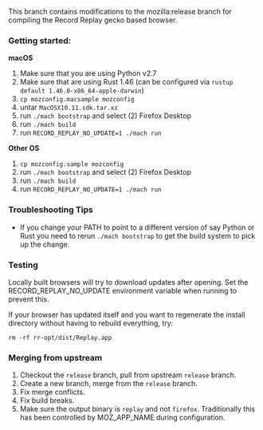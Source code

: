 This branch contains modifications to the mozilla:release branch for compiling
the Record Replay gecko based browser.

### Getting started:

**macOS**

1. Make sure that you are using Python v2.7
2. Make sure that are using Rust 1.46 (can be configured via `rustup default 1.46.0-x86_64-apple-darwin`)
3. `cp mozconfig.macsample mozconfig`
4. untar `MacOSX10.11.sdk.tar.xz`
5. run `./mach bootstrap` and select (2) Firefox Desktop
6. run `./mach build`
7. run `RECORD_REPLAY_NO_UPDATE=1 ./mach run`

**Other OS**

1. `cp mozconfig.sample mozconfig`
2. run `./mach bootstrap` and select (2) Firefox Desktop
3. run `./mach build`
4. run `RECORD_REPLAY_NO_UPDATE=1 ./mach run`

### Troubleshooting Tips

* If you change your PATH to point to a different version of say Python or Rust you need to rerun `./mach bootstrap` to get the build system to pick up the change.

### Testing

Locally built browsers will try to download updates after opening.
Set the RECORD_REPLAY_NO_UPDATE environment variable when running to prevent this.

If your browser has updated itself and you want to regenerate the
install directory without having to rebuild everything, try:

```
rm -rf rr-opt/dist/Replay.app
```

### Merging from upstream

1. Checkout the `release` branch, pull from upstream `release` branch.
2. Create a new branch, merge from the `release` branch.
3. Fix merge conflicts.
4. Fix build breaks.
5. Make sure the output binary is `replay` and not `firefox`. Traditionally this has been controlled by MOZ_APP_NAME during configuration.
